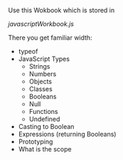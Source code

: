 Use this Wokbook which is stored in

*javascriptWorkbook.js*

There you get familiar width:

- typeof
- JavaScript Types
  - Strings
  - Numbers
  - Objects
  - Classes
  - Booleans
  - Null
  - Functions
  - Undefined
- Casting to Boolean
- Expressions (returning Booleans)
- Prototyping
- What is the scope

